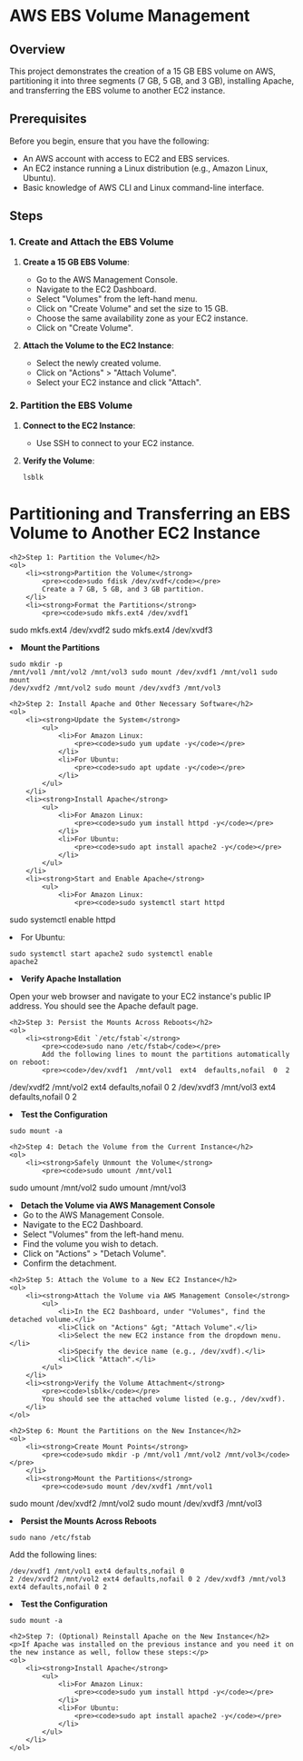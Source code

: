 # AWS EBS Volume Management 

## Overview

This project demonstrates the creation of a 15 GB EBS volume on AWS, partitioning it into three segments (7 GB, 5 GB, and 3 GB), installing Apache, and transferring the EBS volume to another EC2 instance.

## Prerequisites

Before you begin, ensure that you have the following:

- An AWS account with access to EC2 and EBS services.
- An EC2 instance running a Linux distribution (e.g., Amazon Linux, Ubuntu).
- Basic knowledge of AWS CLI and Linux command-line interface.

## Steps

### 1. Create and Attach the EBS Volume

1. **Create a 15 GB EBS Volume**:
   - Go to the AWS Management Console.
   - Navigate to the EC2 Dashboard.
   - Select "Volumes" from the left-hand menu.
   - Click on "Create Volume" and set the size to 15 GB.
   - Choose the same availability zone as your EC2 instance.
   - Click on "Create Volume".

2. **Attach the Volume to the EC2 Instance**:
   - Select the newly created volume.
   - Click on "Actions" > "Attach Volume".
   - Select your EC2 instance and click "Attach".

### 2. Partition the EBS Volume

1. **Connect to the EC2 Instance**:
   - Use SSH to connect to your EC2 instance.

2. **Verify the Volume**:
   ```bash
   lsblk
<!DOCTYPE html>
<html lang="en">
<head>
    <meta charset="UTF-8">
    <meta name="viewport" content="width=device-width, initial-scale=1.0">
    <title>Partitioning and Transferring an EBS Volume to Another EC2 Instance</title>
</head>
<body>
    <h1>Partitioning and Transferring an EBS Volume to Another EC2 Instance</h1>

    <h2>Step 1: Partition the Volume</h2>
    <ol>
        <li><strong>Partition the Volume</strong>
            <pre><code>sudo fdisk /dev/xvdf</code></pre>
            Create a 7 GB, 5 GB, and 3 GB partition.
        </li>
        <li><strong>Format the Partitions</strong>
            <pre><code>sudo mkfs.ext4 /dev/xvdf1
sudo mkfs.ext4 /dev/xvdf2
sudo mkfs.ext4 /dev/xvdf3</code></pre>
        </li>
        <li><strong>Mount the Partitions</strong>
            <pre><code>sudo mkdir -p /mnt/vol1 /mnt/vol2 /mnt/vol3
sudo mount /dev/xvdf1 /mnt/vol1
sudo mount /dev/xvdf2 /mnt/vol2
sudo mount /dev/xvdf3 /mnt/vol3</code></pre>
        </li>
    </ol>

    <h2>Step 2: Install Apache and Other Necessary Software</h2>
    <ol>
        <li><strong>Update the System</strong>
            <ul>
                <li>For Amazon Linux:
                    <pre><code>sudo yum update -y</code></pre>
                </li>
                <li>For Ubuntu:
                    <pre><code>sudo apt update -y</code></pre>
                </li>
            </ul>
        </li>
        <li><strong>Install Apache</strong>
            <ul>
                <li>For Amazon Linux:
                    <pre><code>sudo yum install httpd -y</code></pre>
                </li>
                <li>For Ubuntu:
                    <pre><code>sudo apt install apache2 -y</code></pre>
                </li>
            </ul>
        </li>
        <li><strong>Start and Enable Apache</strong>
            <ul>
                <li>For Amazon Linux:
                    <pre><code>sudo systemctl start httpd
sudo systemctl enable httpd</code></pre>
                </li>
                <li>For Ubuntu:
                    <pre><code>sudo systemctl start apache2
sudo systemctl enable apache2</code></pre>
                </li>
            </ul>
        </li>
        <li><strong>Verify Apache Installation</strong>
            <p>Open your web browser and navigate to your EC2 instance's public IP address. You should see the Apache default page.</p>
        </li>
    </ol>

    <h2>Step 3: Persist the Mounts Across Reboots</h2>
    <ol>
        <li><strong>Edit `/etc/fstab`</strong>
            <pre><code>sudo nano /etc/fstab</code></pre>
            Add the following lines to mount the partitions automatically on reboot:
            <pre><code>/dev/xvdf1  /mnt/vol1  ext4  defaults,nofail  0  2
/dev/xvdf2  /mnt/vol2  ext4  defaults,nofail  0  2
/dev/xvdf3  /mnt/vol3  ext4  defaults,nofail  0  2</code></pre>
        </li>
        <li><strong>Test the Configuration</strong>
            <pre><code>sudo mount -a</code></pre>
        </li>
    </ol>

    <h2>Step 4: Detach the Volume from the Current Instance</h2>
    <ol>
        <li><strong>Safely Unmount the Volume</strong>
            <pre><code>sudo umount /mnt/vol1
sudo umount /mnt/vol2
sudo umount /mnt/vol3</code></pre>
        </li>
        <li><strong>Detach the Volume via AWS Management Console</strong>
            <ul>
                <li>Go to the AWS Management Console.</li>
                <li>Navigate to the EC2 Dashboard.</li>
                <li>Select "Volumes" from the left-hand menu.</li>
                <li>Find the volume you wish to detach.</li>
                <li>Click on "Actions" &gt; "Detach Volume".</li>
                <li>Confirm the detachment.</li>
            </ul>
        </li>
    </ol>

    <h2>Step 5: Attach the Volume to a New EC2 Instance</h2>
    <ol>
        <li><strong>Attach the Volume via AWS Management Console</strong>
            <ul>
                <li>In the EC2 Dashboard, under "Volumes", find the detached volume.</li>
                <li>Click on "Actions" &gt; "Attach Volume".</li>
                <li>Select the new EC2 instance from the dropdown menu.</li>
                <li>Specify the device name (e.g., /dev/xvdf).</li>
                <li>Click "Attach".</li>
            </ul>
        </li>
        <li><strong>Verify the Volume Attachment</strong>
            <pre><code>lsblk</code></pre>
            You should see the attached volume listed (e.g., /dev/xvdf).
        </li>
    </ol>

    <h2>Step 6: Mount the Partitions on the New Instance</h2>
    <ol>
        <li><strong>Create Mount Points</strong>
            <pre><code>sudo mkdir -p /mnt/vol1 /mnt/vol2 /mnt/vol3</code></pre>
        </li>
        <li><strong>Mount the Partitions</strong>
            <pre><code>sudo mount /dev/xvdf1 /mnt/vol1
sudo mount /dev/xvdf2 /mnt/vol2
sudo mount /dev/xvdf3 /mnt/vol3</code></pre>
        </li>
        <li><strong>Persist the Mounts Across Reboots</strong>
            <pre><code>sudo nano /etc/fstab</code></pre>
            Add the following lines:
            <pre><code>/dev/xvdf1  /mnt/vol1  ext4  defaults,nofail  0  2
/dev/xvdf2  /mnt/vol2  ext4  defaults,nofail  0  2
/dev/xvdf3  /mnt/vol3  ext4  defaults,nofail  0  2</code></pre>
        </li>
        <li><strong>Test the Configuration</strong>
            <pre><code>sudo mount -a</code></pre>
        </li>
    </ol>

    <h2>Step 7: (Optional) Reinstall Apache on the New Instance</h2>
    <p>If Apache was installed on the previous instance and you need it on the new instance as well, follow these steps:</p>
    <ol>
        <li><strong>Install Apache</strong>
            <ul>
                <li>For Amazon Linux:
                    <pre><code>sudo yum install httpd -y</code></pre>
                </li>
                <li>For Ubuntu:
                    <pre><code>sudo apt install apache2 -y</code></pre>
                </li>
            </ul>
        </li>
    </ol>
</body>
</html>
